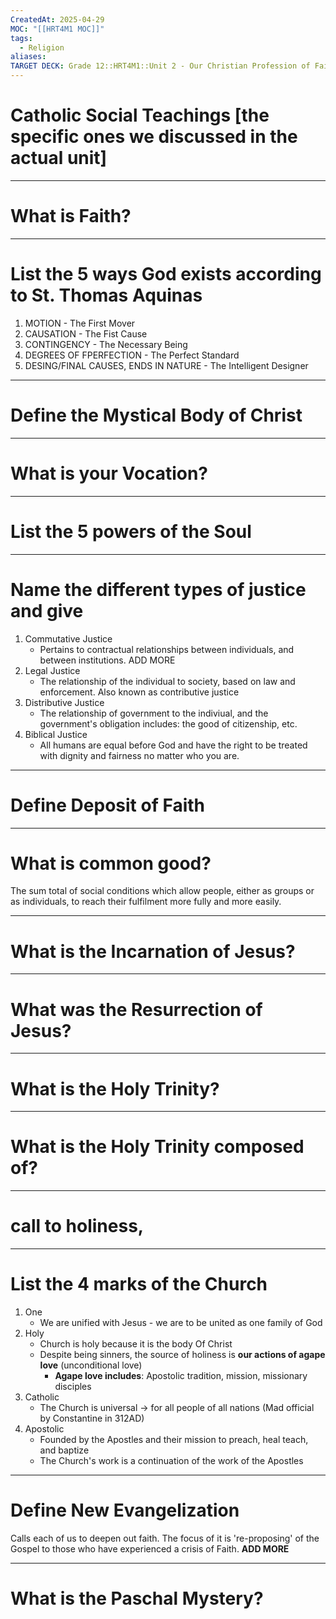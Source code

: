 ```yaml
---
CreatedAt: 2025-04-29
MOC: "[[HRT4M1 MOC]]"
tags:
  - Religion
aliases: 
TARGET DECK: Grade 12::HRT4M1::Unit 2 - Our Christian Profession of Faith
---
```

# Catholic Social Teachings [the specific ones we discussed in the actual unit]

___
# What is Faith?


___
# List the 5 ways God exists according to St. Thomas Aquinas
1. MOTION - The First Mover
2. CAUSATION - The Fist Cause
3. CONTINGENCY - The Necessary Being 
4. DEGREES OF FPERFECTION - The Perfect Standard
5. DESING/FINAL CAUSES, ENDS IN NATURE - The Intelligent Designer

___
# Define the Mystical Body of Christ

___
# What is your Vocation?

___
# List the 5 powers of the Soul

___
# Name the different types of justice and give 
1. Commutative Justice
	- Pertains to contractual relationships between individuals, and between institutions. ADD MORE
2. Legal Justice
	- The relationship of the individual to society, based on law and enforcement. Also known as contributive justice
3. Distributive Justice
	- The relationship of government to the indiviual, and the government's obligation includes: the good of citizenship, etc.
4. Biblical Justice
	- All humans are equal before God and have the right to be treated with dignity and fairness no matter who you are.

___
# Define Deposit of Faith


___
# What is common good?
The sum total of social conditions which allow people, either as groups or as individuals, to reach their fulfilment more fully and more easily.

___
# What is the Incarnation of Jesus?

___
# What was the Resurrection of Jesus?


___
# What is the Holy Trinity?

___
# What is the Holy Trinity composed of?


___
# call to holiness,


___
# List the 4 marks of the Church
1. One
	- We are unified with Jesus - we are to be united as one family of God
2. Holy
	- Church is holy because it is the body Of Christ
	- Despite being sinners, the source of holiness is **our actions of agape love** (unconditional love)
		- **Agape love includes**: Apostolic tradition, mission, missionary disciples
3. Catholic
	- The Church is universal -> for all people of all nations (Mad official by Constantine in 312AD)
4. Apostolic
	- Founded by the Apostles and their mission to preach, heal teach, and baptize
	- The Church's work is a continuation of the work of the Apostles
___
# Define New Evangelization
Calls each of us to deepen out faith. The focus of it is 're-proposing' of the Gospel to those who have experienced a crisis of Faith. **ADD MORE**

___
# What is the Paschal Mystery?